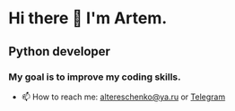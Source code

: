 # Hi there 👋 I'm Artem.
## **Python developer**
### My goal is to improve my coding skills. 

- 📫 How to reach me: altereschenko@ya.ru or [Telegram](http://t.me/alteresc)


<!--
**Artem-Ter/Artem-Ter** is a ✨ _special_ ✨ repository because its `README.md` (this file) appears on your GitHub profile.

Here are some ideas to get you started:

- 🔭 I’m currently working on ...
- 🌱 I’m currently learning ...
- 👯 I’m looking to collaborate on ...
- 🤔 I’m looking for help with ...
- 💬 Ask me about ...
- 📫 How to reach me: ...
- 😄 Pronouns: ...
- ⚡ Fun fact: ...
-->
